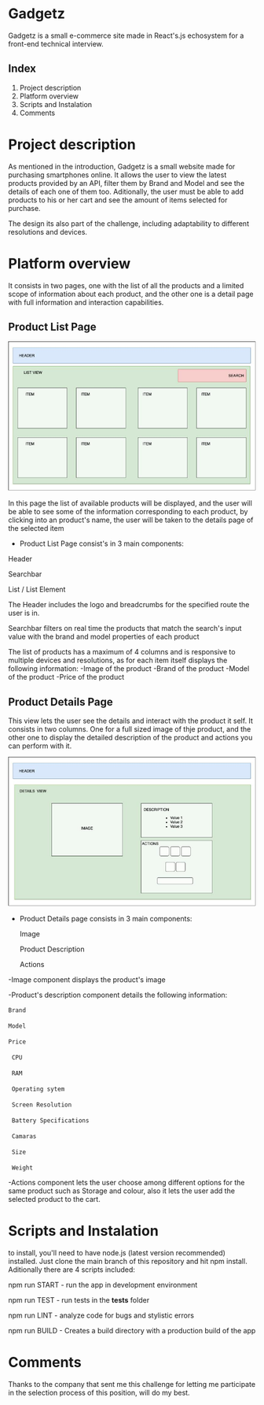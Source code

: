# Gadgetz   

Gadgetz is a small e-commerce site made in React's.js echosystem for a front-end technical interview. 

## Index

1. Project description
2. Platform overview
3. Scripts and Instalation
4. Comments

# Project description

 As mentioned in the introduction, Gadgetz is a small website made for purchasing smartphones online. It allows the user to view the latest products provided by an API, filter them by Brand and Model and see the details of each one of them too. Aditionally, the user must be able to add products to his or her cart and see the amount of items selected for purchase.

  The design its also part of the challenge, including adaptability to different resolutions and devices. 


# Platform overview 

It consists in two pages, one with the list of all the products and a limited scope of information about each product, and the other one is a detail page with full information and interaction capabilities.

## Product List Page
![Screenshot](./screenshots/PLP.jpeg)

In this page the list of available products will be displayed, and the user will be able to see some of the information corresponding to each product, by clicking into an product's name, the user will be taken to the details page of the selected item

- Product List Page consist's in 3 main components:

Header

Searchbar

List / List Element


The Header includes the logo and breadcrumbs for the specified route the user is in.

Searchbar filters on real time the products that match the search's input value with the brand and model properties of each product

The list of products has a maximum of 4 columns and is responsive to multiple devices and resolutions, as for each item itself displays the following information:
    -Image of the product
    -Brand of the product
    -Model of the product
    -Price of the product

## Product Details Page

 This view lets the user see the details and interact with the product it self.
 It consists in two columns. 
 One for a full sized image of thje product, and the other one to display the detailed description of the product and actions you can perform with it. 

![Screenshot](./screenshots/PDP.jpeg)

- Product Details page consists in 3 main components:

    Image

    Product Description

    Actions

-Image component displays the product's image

-Product's description component details the following information:
    
    Brand
    
    Model
    
    Price
    
     CPU
     
     RAM
     
     Operating sytem
     
     Screen Resolution
    
     Battery Specifications
     
     Camaras
     
     Size
     
     Weight

-Actions component lets the user choose among different options for the same product such as Storage and colour, also it lets the user add the selected product to the cart.





# Scripts and Instalation

to install, you'll need to have node.js (latest version recommended) installed. 
 Just clone the main branch of this repository and hit npm install.
 Aditionally there are 4 scripts included:

npm run START - run the app in development environment

npm run TEST  - run tests in the __tests__ folder

npm run LINT  - analyze code for bugs and stylistic errors

npm run BUILD - Creates a build directory with a production build of the app


# Comments

 Thanks to the company that sent me this challenge for letting me participate in the selection process of this position, will do my best.



